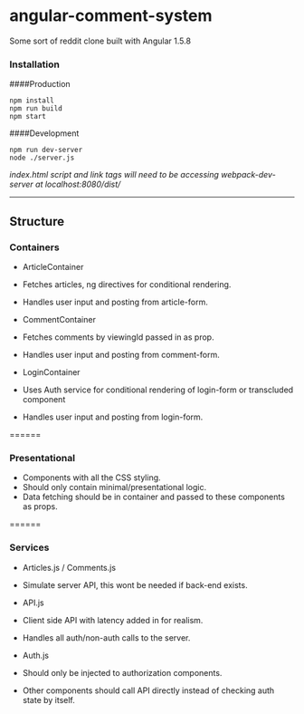 # angular-comment-system
Some sort of reddit clone built with Angular 1.5.8

### Installation

####Production
```
npm install
npm run build
npm start
```

####Development
```
npm run dev-server
node ./server.js
```
*index.html script and link tags will need to be accessing webpack-dev-server at localhost:8080/dist/*

____

## Structure


### Containers

- ArticleContainer
 - Fetches articles, ng directives for conditional rendering.
 - Handles user input and posting from article-form.

- CommentContainer
 - Fetches comments by viewingId passed in as prop.
 - Handles user input and posting from comment-form.

- LoginContainer
 - Uses Auth service for conditional rendering of login-form or transcluded component
 - Handles user input and posting from login-form.
 
======
 
### Presentational
- Components with all the CSS styling.
- Should only contain minimal/presentational logic.
- Data fetching should be in container and passed to these components as props.

======

### Services

- Articles.js / Comments.js
 - Simulate server API, this wont be needed if back-end exists.
 
- API.js
 - Client side API with latency added in for realism.
 - Handles all auth/non-auth calls to the server.
 
- Auth.js
 - Should only be injected to authorization components.
 - Other components should call API directly instead of checking auth state by itself.
